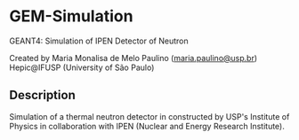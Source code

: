 # GEM-Simulation

GEANT4: Simulation of IPEN Detector of Neutron

Created by Maria Monalisa de Melo Paulino ([maria.paulino@usp.br](maria.paulino@usp.br)) \
Hepic@IFUSP (University of São Paulo)

## Description
Simulation of a thermal neutron detector in constructed by USP's Institute of Physics in collaboration with IPEN (Nuclear and Energy Research Institute). 

